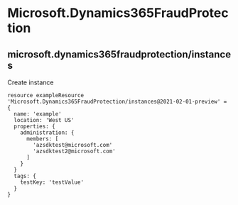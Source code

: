# Microsoft.Dynamics365FraudProtection

## microsoft.dynamics365fraudprotection/instances

Create instance
```bicep
resource exampleResource 'Microsoft.Dynamics365FraudProtection/instances@2021-02-01-preview' = {
  name: 'example'
  location: 'West US'
  properties: {
    administration: {
      members: [
        'azsdktest@microsoft.com'
        'azsdktest2@microsoft.com'
      ]
    }
  }
  tags: {
    testKey: 'testValue'
  }
}
```
